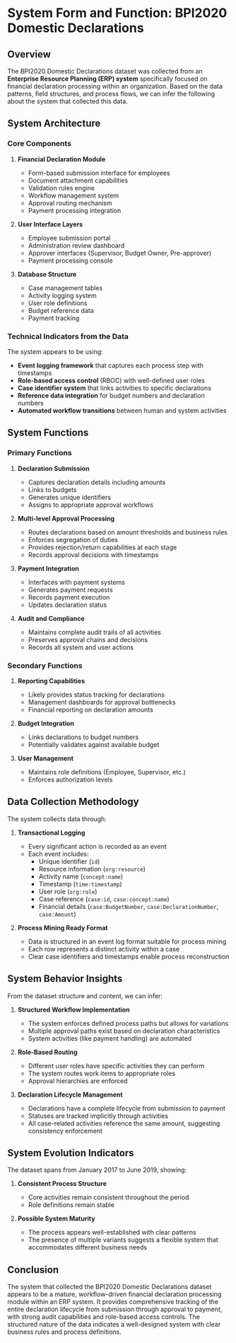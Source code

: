 # System Form and Function: BPI2020 Domestic Declarations

## Overview

The BPI2020 Domestic Declarations dataset was collected from an **Enterprise Resource Planning (ERP) system** specifically focused on financial declaration processing within an organization. Based on the data patterns, field structures, and process flows, we can infer the following about the system that collected this data.

## System Architecture

### Core Components

1. **Financial Declaration Module**
   - Form-based submission interface for employees
   - Document attachment capabilities
   - Validation rules engine
   - Workflow management system
   - Approval routing mechanism
   - Payment processing integration

2. **User Interface Layers**
   - Employee submission portal
   - Administration review dashboard
   - Approver interfaces (Supervisor, Budget Owner, Pre-approver)
   - Payment processing console

3. **Database Structure**
   - Case management tables
   - Activity logging system
   - User role definitions
   - Budget reference data
   - Payment tracking

### Technical Indicators from the Data

The system appears to be using:
- **Event logging framework** that captures each process step with timestamps
- **Role-based access control** (RBOC) with well-defined user roles
- **Case identifier system** that links activities to specific declarations
- **Reference data integration** for budget numbers and declaration numbers
- **Automated workflow transitions** between human and system activities

## System Functions

### Primary Functions

1. **Declaration Submission**
   - Captures declaration details including amounts
   - Links to budgets
   - Generates unique identifiers
   - Assigns to appropriate approval workflows

2. **Multi-level Approval Processing**
   - Routes declarations based on amount thresholds and business rules
   - Enforces segregation of duties
   - Provides rejection/return capabilities at each stage
   - Records approval decisions with timestamps

3. **Payment Integration**
   - Interfaces with payment systems
   - Generates payment requests
   - Records payment execution
   - Updates declaration status

4. **Audit and Compliance**
   - Maintains complete audit trails of all activities
   - Preserves approval chains and decisions
   - Records all system and user actions

### Secondary Functions

1. **Reporting Capabilities**
   - Likely provides status tracking for declarations
   - Management dashboards for approval bottlenecks
   - Financial reporting on declaration amounts

2. **Budget Integration**
   - Links declarations to budget numbers
   - Potentially validates against available budget

3. **User Management**
   - Maintains role definitions (Employee, Supervisor, etc.)
   - Enforces authorization levels

## Data Collection Methodology

The system collects data through:

1. **Transactional Logging**
   - Every significant action is recorded as an event
   - Each event includes:
     - Unique identifier (`id`)
     - Resource information (`org:resource`)
     - Activity name (`concept:name`)
     - Timestamp (`time:timestamp`)
     - User role (`org:role`)
     - Case reference (`case:id`, `case:concept:name`)
     - Financial details (`case:BudgetNumber`, `case:DeclarationNumber`, `case:Amount`)

2. **Process Mining Ready Format**
   - Data is structured in an event log format suitable for process mining
   - Each row represents a distinct activity within a case
   - Clear case identifiers and timestamps enable process reconstruction

## System Behavior Insights

From the dataset structure and content, we can infer:

1. **Structured Workflow Implementation**
   - The system enforces defined process paths but allows for variations
   - Multiple approval paths exist based on declaration characteristics
   - System activities (like payment handling) are automated

2. **Role-Based Routing**
   - Different user roles have specific activities they can perform
   - The system routes work items to appropriate roles
   - Approval hierarchies are enforced

3. **Declaration Lifecycle Management**
   - Declarations have a complete lifecycle from submission to payment
   - Statuses are tracked implicitly through activities
   - All case-related activities reference the same amount, suggesting consistency enforcement

## System Evolution Indicators

The dataset spans from January 2017 to June 2019, showing:

1. **Consistent Process Structure**
   - Core activities remain consistent throughout the period
   - Role definitions remain stable

2. **Possible System Maturity**
   - The process appears well-established with clear patterns
   - The presence of multiple variants suggests a flexible system that accommodates different business needs

## Conclusion

The system that collected the BPI2020 Domestic Declarations dataset appears to be a mature, workflow-driven financial declaration processing module within an ERP system. It provides comprehensive tracking of the entire declaration lifecycle from submission through approval to payment, with strong audit capabilities and role-based access controls. The structured nature of the data indicates a well-designed system with clear business rules and process definitions.